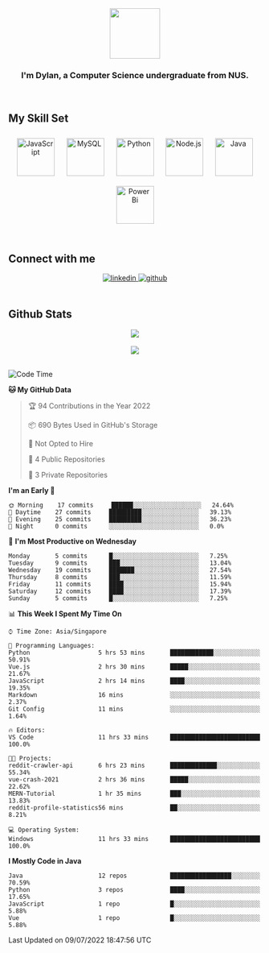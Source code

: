 <div align="center">
<img src="https://c.tenor.com/Wx9IEmZZXSoAAAAi/hi.gif" align="center" height="" width="100" />
</div>  
  

### <div align="center">I'm Dylan, a Computer Science undergraduate from NUS.</div>  
  

<br/>  


## My Skill Set  

<div align="center">  
<img style="margin: 10px" src="https://profilinator.rishav.dev/skills-assets/javascript-original.svg" alt="JavaScript" height="75" />  
<img style="margin: 10px" src="https://profilinator.rishav.dev/skills-assets/mysql-original-wordmark.svg" alt="MySQL" height="75" />  
<img style="margin: 10px" src="https://profilinator.rishav.dev/skills-assets/python-original.svg" alt="Python" height="75" />  
<img style="margin: 10px" src="https://profilinator.rishav.dev/skills-assets/nodejs-original-wordmark.svg" alt="Node.js" height="75" />  
<img style="margin: 10px" src="https://profilinator.rishav.dev/skills-assets/java-original-wordmark.svg" alt="Java" height="75" />  
<img style="margin: 10px" src="https://profilinator.rishav.dev/skills-assets/powerbi.png" alt="Power Bi" height="75" />  
</div>

</td><td valign="top" width="33%">

</td><td valign="top" width="33%">

<br/>  


## Connect with me  
<div align="center">  
<a href="https://www.linkedin.com/in/dylansja/" target="_blank">
<img src=https://img.shields.io/badge/linkedin-%231E77B5.svg?&style=for-the-badge&logo=linkedin&logoColor=white alt=linkedin style="margin-bottom: 5px;" />
</a>
<a href="https://github.com/dsja612/" target="_blank">
<img src=https://img.shields.io/badge/github-%2324292e.svg?&style=for-the-badge&logo=github&logoColor=white alt=github style="margin-bottom: 5px;" />
</a>  
</div>
  

<br/>  


## Github Stats  

<div align="center">
<img src="https://github-readme-stats.vercel.app/api?username=dsja612&show_icons=true&theme=apprentice" align="center" />
</div>  

<br />
  
<div align="center">
<img src="https://github-readme-streak-stats.herokuapp.com?user=dsja612&theme=dark" align="center" />
</div>  

<br />
  
<!--START_SECTION:waka-->
![Code Time](http://img.shields.io/badge/Code%20Time-0%20secs-blue)

**🐱 My GitHub Data** 

> 🏆 94 Contributions in the Year 2022
 > 
> 📦 690 Bytes Used in GitHub's Storage 
 > 
> 🚫 Not Opted to Hire
 > 
> 📜 4 Public Repositories 
 > 
> 🔑 3 Private Repositories  
 > 
**I'm an Early 🐤** 

```text
🌞 Morning    17 commits     ██████░░░░░░░░░░░░░░░░░░░   24.64% 
🌆 Daytime    27 commits     █████████░░░░░░░░░░░░░░░░   39.13% 
🌃 Evening    25 commits     █████████░░░░░░░░░░░░░░░░   36.23% 
🌙 Night      0 commits      ░░░░░░░░░░░░░░░░░░░░░░░░░   0.0%

```
📅 **I'm Most Productive on Wednesday** 

```text
Monday       5 commits      █░░░░░░░░░░░░░░░░░░░░░░░░   7.25% 
Tuesday      9 commits      ███░░░░░░░░░░░░░░░░░░░░░░   13.04% 
Wednesday    19 commits     ███████░░░░░░░░░░░░░░░░░░   27.54% 
Thursday     8 commits      ███░░░░░░░░░░░░░░░░░░░░░░   11.59% 
Friday       11 commits     ████░░░░░░░░░░░░░░░░░░░░░   15.94% 
Saturday     12 commits     ████░░░░░░░░░░░░░░░░░░░░░   17.39% 
Sunday       5 commits      █░░░░░░░░░░░░░░░░░░░░░░░░   7.25%

```


📊 **This Week I Spent My Time On** 

```text
⌚︎ Time Zone: Asia/Singapore

💬 Programming Languages: 
Python                   5 hrs 53 mins       ████████████░░░░░░░░░░░░░   50.91% 
Vue.js                   2 hrs 30 mins       █████░░░░░░░░░░░░░░░░░░░░   21.67% 
JavaScript               2 hrs 14 mins       ████░░░░░░░░░░░░░░░░░░░░░   19.35% 
Markdown                 16 mins             ░░░░░░░░░░░░░░░░░░░░░░░░░   2.37% 
Git Config               11 mins             ░░░░░░░░░░░░░░░░░░░░░░░░░   1.64%

🔥 Editors: 
VS Code                  11 hrs 33 mins      █████████████████████████   100.0%

🐱‍💻 Projects: 
reddit-crawler-api       6 hrs 23 mins       █████████████░░░░░░░░░░░░   55.34% 
vue-crash-2021           2 hrs 36 mins       █████░░░░░░░░░░░░░░░░░░░░   22.62% 
MERN-Tutorial            1 hr 35 mins        ███░░░░░░░░░░░░░░░░░░░░░░   13.83% 
reddit-profile-statistics56 mins             ██░░░░░░░░░░░░░░░░░░░░░░░   8.21%

💻 Operating System: 
Windows                  11 hrs 33 mins      █████████████████████████   100.0%

```

**I Mostly Code in Java** 

```text
Java                     12 repos            █████████████████░░░░░░░░   70.59% 
Python                   3 repos             ████░░░░░░░░░░░░░░░░░░░░░   17.65% 
JavaScript               1 repo              █░░░░░░░░░░░░░░░░░░░░░░░░   5.88% 
Vue                      1 repo              █░░░░░░░░░░░░░░░░░░░░░░░░   5.88%

```



 Last Updated on 09/07/2022 18:47:56 UTC
<!--END_SECTION:waka-->
